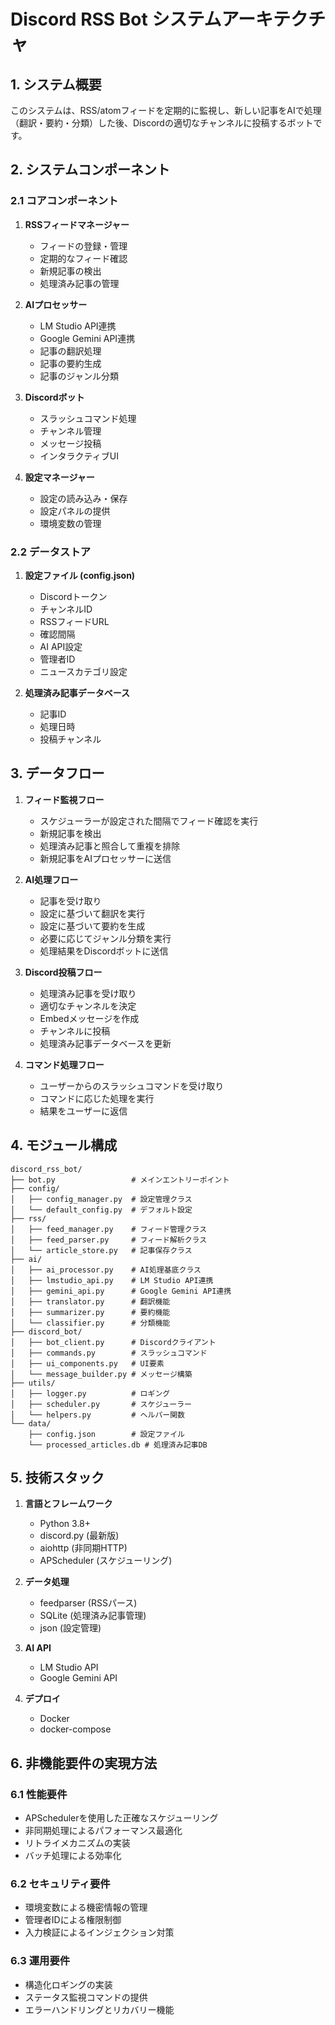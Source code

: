 # Discord RSS Bot システムアーキテクチャ

## 1. システム概要

このシステムは、RSS/atomフィードを定期的に監視し、新しい記事をAIで処理（翻訳・要約・分類）した後、Discordの適切なチャンネルに投稿するボットです。

## 2. システムコンポーネント

### 2.1 コアコンポーネント

1. **RSSフィードマネージャー**
   - フィードの登録・管理
   - 定期的なフィード確認
   - 新規記事の検出
   - 処理済み記事の管理

2. **AIプロセッサー**
   - LM Studio API連携
   - Google Gemini API連携
   - 記事の翻訳処理
   - 記事の要約生成
   - 記事のジャンル分類

3. **Discordボット**
   - スラッシュコマンド処理
   - チャンネル管理
   - メッセージ投稿
   - インタラクティブUI

4. **設定マネージャー**
   - 設定の読み込み・保存
   - 設定パネルの提供
   - 環境変数の管理

### 2.2 データストア

1. **設定ファイル (config.json)**
   - Discordトークン
   - チャンネルID
   - RSSフィードURL
   - 確認間隔
   - AI API設定
   - 管理者ID
   - ニュースカテゴリ設定

2. **処理済み記事データベース**
   - 記事ID
   - 処理日時
   - 投稿チャンネル

## 3. データフロー

1. **フィード監視フロー**
   - スケジューラーが設定された間隔でフィード確認を実行
   - 新規記事を検出
   - 処理済み記事と照合して重複を排除
   - 新規記事をAIプロセッサーに送信

2. **AI処理フロー**
   - 記事を受け取り
   - 設定に基づいて翻訳を実行
   - 設定に基づいて要約を生成
   - 必要に応じてジャンル分類を実行
   - 処理結果をDiscordボットに送信

3. **Discord投稿フロー**
   - 処理済み記事を受け取り
   - 適切なチャンネルを決定
   - Embedメッセージを作成
   - チャンネルに投稿
   - 処理済み記事データベースを更新

4. **コマンド処理フロー**
   - ユーザーからのスラッシュコマンドを受け取り
   - コマンドに応じた処理を実行
   - 結果をユーザーに返信

## 4. モジュール構成

```
discord_rss_bot/
├── bot.py                 # メインエントリーポイント
├── config/
│   ├── config_manager.py  # 設定管理クラス
│   └── default_config.py  # デフォルト設定
├── rss/
│   ├── feed_manager.py    # フィード管理クラス
│   ├── feed_parser.py     # フィード解析クラス
│   └── article_store.py   # 記事保存クラス
├── ai/
│   ├── ai_processor.py    # AI処理基底クラス
│   ├── lmstudio_api.py    # LM Studio API連携
│   ├── gemini_api.py      # Google Gemini API連携
│   ├── translator.py      # 翻訳機能
│   ├── summarizer.py      # 要約機能
│   └── classifier.py      # 分類機能
├── discord_bot/
│   ├── bot_client.py      # Discordクライアント
│   ├── commands.py        # スラッシュコマンド
│   ├── ui_components.py   # UI要素
│   └── message_builder.py # メッセージ構築
├── utils/
│   ├── logger.py          # ロギング
│   ├── scheduler.py       # スケジューラー
│   └── helpers.py         # ヘルパー関数
└── data/
    ├── config.json        # 設定ファイル
    └── processed_articles.db # 処理済み記事DB
```

## 5. 技術スタック

1. **言語とフレームワーク**
   - Python 3.8+
   - discord.py (最新版)
   - aiohttp (非同期HTTP)
   - APScheduler (スケジューリング)

2. **データ処理**
   - feedparser (RSSパース)
   - SQLite (処理済み記事管理)
   - json (設定管理)

3. **AI API**
   - LM Studio API
   - Google Gemini API

4. **デプロイ**
   - Docker
   - docker-compose

## 6. 非機能要件の実現方法

### 6.1 性能要件

- APSchedulerを使用した正確なスケジューリング
- 非同期処理によるパフォーマンス最適化
- リトライメカニズムの実装
- バッチ処理による効率化

### 6.2 セキュリティ要件

- 環境変数による機密情報の管理
- 管理者IDによる権限制御
- 入力検証によるインジェクション対策

### 6.3 運用要件

- 構造化ロギングの実装
- ステータス監視コマンドの提供
- エラーハンドリングとリカバリー機能

